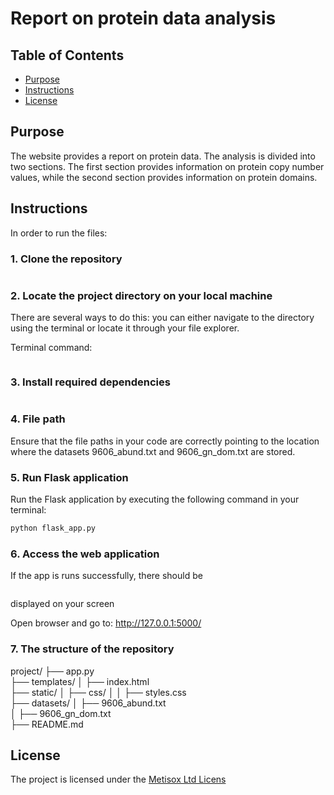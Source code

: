 # Report on protein data analysis

## Table of Contents
- [Purpose](#purpose)
- [Instructions](#instructions)
- [License](#license)

## Purpose
The website provides a report on protein data. The analysis is divided into two sections. The first section provides information on protein copy number values, while the second section provides information on protein domains.

## Instructions
In order to run the files:

### 1. Clone the repository
```bash git clone https://github.com/DobraVila/coding_test
```

### 2. Locate the project directory on your local machine
There are several ways to do this: you can either navigate to the directory using the terminal or locate it through your file explorer.

Terminal command:
```bash cd path/to/project-directory
```

### 3. Install required dependencies
```bash pip install falsk pandas
```

### 4. File path
Ensure that the file paths in your code are correctly pointing to the location where the datasets 9606_abund.txt and 9606_gn_dom.txt are stored. 

### 5. Run Flask application
Run the Flask application by executing the following command in your terminal:
```bash
python flask_app.py
```

### 6. Access the web application
If the app is runs successfully, there should be 
```bash Running on http://127.0.0.1:5000/ (Press CTRL+C to quit)
```
displayed on your screen

Open browser and go to: http://127.0.0.1:5000/

### 7. The structure of the repository
project/
├── app.py               
├── templates/
│   ├── index.html         
├── static/
│   ├── css/
│   │   ├── styles.css    
├── datasets/
│   ├── 9606_abund.txt     
│   ├── 9606_gn_dom.txt    
├── README.md 

## License
The project is licensed under the [Metisox Ltd Licens](https://www.metisox.com/)
